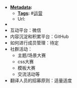- **[Metadata](<Metadata.md>):**
    - **[Tags](<Tags.md>):** #[运营](<运营.md>)
    - Url:
- 
- 互动平台：微信
- 内容沉淀和积累平台：GitHub
- 如何进行成员管理：待定
- 社群活动：
    - 主题/场景大赛
    - css大赛
    - 模板大赛
    - 交流活动等
- 翻译人员的招募原则：适量适度
